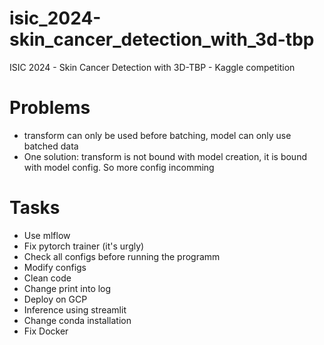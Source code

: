 # isic_2024-skin_cancer_detection_with_3d-tbp
ISIC 2024 - Skin Cancer Detection with 3D-TBP - Kaggle competition

# Problems
- transform can only be used before batching, model can only use batched data </br>
- One solution: transform is not bound with model creation, it is bound with model config. So more config incomming </br>


# Tasks
- Use mlflow </br> 
- Fix pytorch trainer (it's urgly) </br>
- Check all configs before running the programm </br>
- Modify configs </br>
- Clean code </br>
- Change print into log </br>
- Deploy on GCP </br>
- Inference using streamlit </br>
- Change conda installation </br>
- Fix Docker </br>